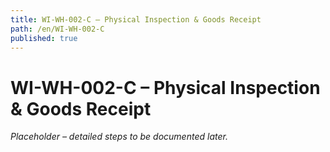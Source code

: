```yaml
---
title: WI-WH-002-C – Physical Inspection & Goods Receipt
path: /en/WI-WH-002-C
published: true
---
```


# WI-WH-002-C – Physical Inspection & Goods Receipt
*Placeholder – detailed steps to be documented later.*
